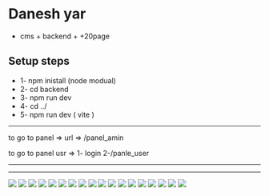 # Danesh yar 
+ cms + backend + +20page

## Setup steps 
<ul>
  <li>1- npm inistall  (node modual)</li>
  <li>2- cd backend</li>
  <li>3- npm run dev</li>
  <li>4- cd ../ </li>
  <li>5- npm run dev  ( vite ) </li>
</ul>

---
 to go to panel => url => /panel_amin
 
to go to panel usr => 1- login 2-/panle_user 

---

---

<img src='https://github.com/abolfazl-khalaj/page-learning_danesh-yar/blob/main/screenshotPages/jpeg-optimizer_Screenshot%20(40).png'>
<img src='https://github.com/abolfazl-khalaj/page-learning_danesh-yar/blob/main/screenshotPages/jpeg-optimizer_Screenshot%20(50).png'>
<img src='https://github.com/abolfazl-khalaj/page-learning_danesh-yar/blob/main/screenshotPages/jpeg-optimizer_Screenshot%20(41).png'>
<img src='https://github.com/abolfazl-khalaj/page-learning_danesh-yar/blob/main/screenshotPages/jpeg-optimizer_Screenshot%20(52).png'>
<img src='https://github.com/abolfazl-khalaj/page-learning_danesh-yar/blob/main/screenshotPages/jpeg-optimizer_Screenshot%20(46).png'>
<img src='https://github.com/abolfazl-khalaj/page-learning_danesh-yar/blob/main/screenshotPages/jpeg-optimizer_Screenshot%20(51).png'>
<img src='https://github.com/abolfazl-khalaj/page-learning_danesh-yar/blob/main/screenshotPages/jpeg-optimizer_Screenshot%20(48).png'>
<img src='https://github.com/abolfazl-khalaj/page-learning_danesh-yar/blob/main/screenshotPages/jpeg-optimizer_Screenshot%20(42).png'>
<img src='https://github.com/abolfazl-khalaj/page-learning_danesh-yar/blob/main/screenshotPages/jpeg-optimizer_Screenshot%20(57).png'>
<img src='https://github.com/abolfazl-khalaj/page-learning_danesh-yar/blob/main/screenshotPages/jpeg-optimizer_Screenshot%20(45).png'>
<img src='https://github.com/abolfazl-khalaj/page-learning_danesh-yar/blob/main/screenshotPages/jpeg-optimizer_Screenshot%20(56).png'>
<img src='https://github.com/abolfazl-khalaj/page-learning_danesh-yar/blob/main/screenshotPages/jpeg-optimizer_Screenshot%20(47).png'>
<img src='https://github.com/abolfazl-khalaj/page-learning_danesh-yar/blob/main/screenshotPages/jpeg-optimizer_Screenshot%20(49).png'>
<img src='https://github.com/abolfazl-khalaj/page-learning_danesh-yar/blob/main/screenshotPages/jpeg-optimizer_Screenshot%20(53).png'>
<img src='https://github.com/abolfazl-khalaj/page-learning_danesh-yar/blob/main/screenshotPages/jpeg-optimizer_Screenshot%20(44).png'>
<img src='https://github.com/abolfazl-khalaj/page-learning_danesh-yar/blob/main/screenshotPages/jpeg-optimizer_Screenshot%20(54).png'>
<img src='https://github.com/abolfazl-khalaj/page-learning_danesh-yar/blob/main/screenshotPages/jpeg-optimizer_Screenshot%20(55).png'>
<img src='https://github.com/abolfazl-khalaj/page-learning_danesh-yar/blob/main/screenshotPages/jpeg-optimizer_Screenshot%20(43).png'>










